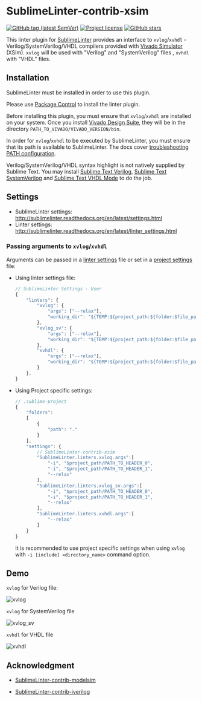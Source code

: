 # SublimeLinter-contrib-xsim

[![GitHub tag (latest SemVer)](https://img.shields.io/github/tag/mzh330521/SublimeLinter-contrib-xsim?style=flat-square&logo=github)](https://github.com/mzh330521/SublimeLinter-contrib-xsim/tags)
[![Project license](https://img.shields.io/github/license/mzh330521/SublimeLinter-contrib-xsim?style=flat-square&logo=github)](https://github.com/mzh330521/SublimeLinter-contrib-xsim/blob/master/LICENSE)
[![GitHub stars](https://img.shields.io/github/stars/mzh330521/SublimeLinter-contrib-xsim?style=flat-square&logo=github)](https://github.com/mzh330521/SublimeLinter-contrib-xsim/stargazers)

This linter plugin for [SublimeLinter](https://github.com/SublimeLinter/SublimeLinter) provides an interface to `xvlog`/`xvhdl` - Verilog/SystemVerilog/VHDL compilers provided with [Vivado Simulator](https://www.xilinx.com/support/documentation-navigation/design-hubs/dh0010-vivado-simulation-hub.html) (XSim). `xvlog` will be used with "Verilog" and "SystemVerilog" files , `xvhdl` with "VHDL" files.

## Installation

SublimeLinter must be installed in order to use this plugin. 

Please use [Package Control](https://packagecontrol.io) to install the linter plugin.

Before installing this plugin, you must ensure that `xvlog`/`xvhdl` are installed on your system. Once you install [Vivado Design Suite](https://www.xilinx.com/products/design-tools/vivado.html), they will be in the directory `PATH_TO_VIVADO/VIVADO_VERSION/bin`.

In order for `xvlog`/`xvhdl` to be executed by SublimeLinter, you must ensure that its path is available to SublimeLinter. The docs cover [troubleshooting PATH configuration](http://sublimelinter.readthedocs.io/en/latest/troubleshooting.html#finding-a-linter-executable).

Verilog/SystemVerilog/VHDL syntax highlight is not natively supplied by Sublime Text.
You may install [Sublime Text Verilog](https://packagecontrol.io/packages/Verilog), [Sublime Text SystemVerilog](https://packagecontrol.io/packages/SystemVerilog) and [Sublime Text VHDL Mode](https://packagecontrol.io/packages/VHDL%20Mode) to do the job.

## Settings

- SublimeLinter settings: http://sublimelinter.readthedocs.org/en/latest/settings.html
- Linter settings: http://sublimelinter.readthedocs.org/en/latest/linter_settings.html

### Passing arguments to `xvlog`/`xvhdl`

Arguments can be passed in a [linter settings](http://www.sublimelinter.com/en/stable/linter_settings.html#args) file or set in a [project settings](http://www.sublimelinter.com/en/stable/settings.html#project-settings) file:

- Using linter settings file:

   ```javascript
   // SublimeLinter Settings - User
   {
       "linters": {
           "xvlog": {
               "args": ["--relax"],
               "working_dir": "${TEMP:${project_path:${folder:$file_path}}}",
           },
           "xvlog_sv": {
               "args": ["--relax"],
               "working_dir": "${TEMP:${project_path:${folder:$file_path}}}",
           },
           "xvhdl": {
               "args": ["--relax"],
               "working_dir": "${TEMP:${project_path:${folder:$file_path}}}",
           }
       },
   }
   ```

- Using Project specific settings:

    ```javascript
    // .sublime-project
    {
        "folders":
        [
            {
                "path": "."
            }
        ],
        "settings": {
            // SublimeLinter-contrib-xsim
            "SublimeLinter.linters.xvlog.args":[
                "-i", "$project_path/PATH_TO_HEADER_0",
                "-i", "$project_path/PATH_TO_HEADER_1",
                "--relax"
            ],
            "SublimeLinter.linters.xvlog_sv.args":[
                "-i", "$project_path/PATH_TO_HEADER_0",
                "-i", "$project_path/PATH_TO_HEADER_1",
                "--relax"
            ],
            "SublimeLinter.linters.xvhdl.args":[
                "--relax"
            ]
        }
    }
    ```
    
    It is recommended to use project specific settings when using `xvlog` with `-i [include] <directory_name>` command option.

## Demo

`xvlog` for Verilog file:

![xvlog](https://user-images.githubusercontent.com/34703459/150652581-72f74c25-d3cc-4b88-b523-981cf0b403b3.png)

`xvlog` for SystemVerilog file

![xvlog_sv](https://user-images.githubusercontent.com/34703459/150648542-219eafe0-e747-48a7-a6e6-10f35e8836c3.png)

`xvhdl` for VHDL file

![xvhdl](https://user-images.githubusercontent.com/34703459/150648545-7b157dff-81e1-4397-a5fd-b1c1d43212c2.png)

## Acknowledgment

- [SublimeLinter-contrib-modelsim](https://github.com/jevogel/SublimeLinter-contrib-modelsim)

- [SublimeLinter-contrib-iverilog](https://github.com/jfcherng-sublime/SublimeLinter-contrib-iverilog)

